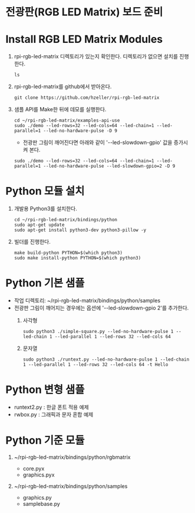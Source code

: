 # 전광판(RGB LED Matrix) 보드 준비

# Install RGB LED Matrix Modules

1. rpi-rgb-led-matrix 디렉토리가 있는지 확인한다. 디렉토리가 없으면 설치를 진행한다.
   <pre><code>ls</code></pre>

2. rpi-rgb-led-matrix를 github에서 받아온다.
   <pre><code>git clone https://github.com/hzeller/rpi-rgb-led-matrix</code></pre>

3. 샘플 API를 Make한 뒤에 데모를 실행한다.
   <pre><code>cd ~/rpi-rgb-led-matrix/examples-api-use
   sudo ./demo --led-rows=32 --led-cols=64 --led-chain=1 --led-parallel=1 --led-no-hardware-pulse -D 9</code></pre>
   
   * 전광판 그림이 깨어진다면 아래와 같이 '--led-slowdown-gpio' 값을 증가시켜 본다.
   <pre><code>sudo ./demo --led-rows=32 --led-cols=64 --led-chain=1 --led-parallel=1 --led-no-hardware-pulse --led-slowdown-gpio=2 -D 9</code></pre>

# Python 모듈 설치

1. 개발용 Python3를 설치한다.
   <pre><code>cd ~/rpi-rgb-led-matrix/bindings/python
   sudo apt-get update
   sudo apt-get install python3-dev python3-pillow -y</code></pre>

2. 빌더를 진행한다.
   <pre><code>make build-python PYTHON=$(which python3)
   sudo make install-python PYTHON=$(which python3)</code></pre>

# Python 기본 샘플

* 작업 디렉토리: ~/rpi-rgb-led-matrix/bindings/python/samples
* 전광판 그림이 깨어지는 경우에는 옵션에 '--led-slowdown-gpio 2'를 추가한다.
    1. 사각형
         <pre><code>sudo python3 ./simple-square.py --led-no-hardware-pulse 1 --led-chain 1 --led-parallel 1 --led-rows 32 --led-cols 64</code></pre>

    2. 문자열
         <pre><code>sudo python3 ./runtext.py --led-no-hardware-pulse 1 --led-chain 1 --led-parallel 1 --led-rows 32 --led-cols 64 -t Hello</code></pre>

# Python 변형 샘플
  * runtext2.py : 한글 폰트 적용 예제
  * rwbox.py : 그래픽과 문자 혼합 예제

# Python 기준 모듈

  1. ~/rpi-rgb-led-matrix/bindings/python/rgbmatrix
     * core.pyx
     * graphics.pyx

  2. ~/rpi-rgb-led-matrix/bindings/python/samples
     * graphics.py
     * samplebase.py
